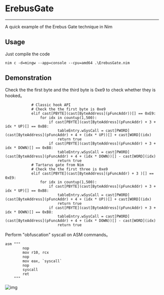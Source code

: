 # ErebusGate

---

A quick example of the Erebus Gate technique in Nim

## Usage

Just compile the code 

```
nim c -d=mingw --app=console --cpu=amd64 .\ErebusGate.nim
```

## Demonstration

Check the the first byte and the third byte is 0xe9 to check whether they is hooked。

```
            # Classic hook API 
            # Check the the first byte is 0xe9
            elif cast[PBYTE](cast[ByteAddress](pFuncAddr))[] == 0xE9:
                for idx in countup(1,500):
                    if cast[PBYTE](cast[ByteAddress](pFuncAddr) + 3 + idx * UP)[] == 0xB8:
                        tableEntry.wSysCall = cast[PWORD](cast[ByteAddress](pFuncAddr) + 4 + (idx * UP))[] + cast[WORD](idx)
                        return true
                    if cast[PBYTE](cast[ByteAddress](pFuncAddr) + 3 + idx * DOWN)[] == 0xB8:
                        tableEntry.wSysCall = cast[PWORD](cast[ByteAddress](pFuncAddr) + 4 + (idx * DOWN))[] - cast[WORD](idx)
                        return true 
            # Tartarus gate from Nim
            # Check the the first three is 0xe9
            elif cast[PBYTE](cast[ByteAddress](pFuncAddr) + 3 )[] == 0xE9:
                for idx in countup(1,500):
                    if cast[PBYTE](cast[ByteAddress](pFuncAddr) + 3 + idx * UP)[] == 0xB8:
                        tableEntry.wSysCall = cast[PWORD](cast[ByteAddress](pFuncAddr) + 4 + (idx * UP))[] + cast[WORD](idx)
                        return true
                    if cast[PBYTE](cast[ByteAddress](pFuncAddr) + 3 + idx * DOWN)[] == 0xB8:
                        tableEntry.wSysCall = cast[PWORD](cast[ByteAddress](pFuncAddr) + 4 + (idx * DOWN))[] - cast[WORD](idx)
                        return true  
```

Perform "obfuscation" syscall on ASM commands。

```
asm """
        nop
        mov r10, rcx
        nop
        mov eax, `syscall`
        nop
        syscall
        ret
    """
```

![img](https://github.com/Haunted-Banshee/ErebusGate/blob/main/img.png)

